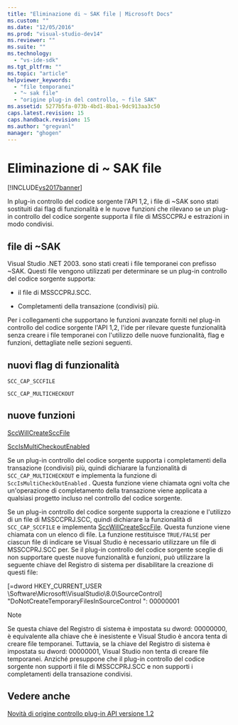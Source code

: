 ```yaml
---
title: "Eliminazione di ~ SAK file | Microsoft Docs"
ms.custom: ""
ms.date: "12/05/2016"
ms.prod: "visual-studio-dev14"
ms.reviewer: ""
ms.suite: ""
ms.technology: 
  - "vs-ide-sdk"
ms.tgt_pltfrm: ""
ms.topic: "article"
helpviewer_keywords: 
  - "file temporanei"
  - "~ sak file"
  - "origine plug-in del controllo, ~ file SAK"
ms.assetid: 5277b5fa-073b-4bd1-8ba1-9dc913aa3c50
caps.latest.revision: 15
caps.handback.revision: 15
ms.author: "gregvanl"
manager: "ghogen"
---
```

# Eliminazione di ~ SAK file
[!INCLUDE[vs2017banner](../../code-quality/includes/vs2017banner.md)]

In plug\-in controllo del codice sorgente l'API 1,2, i file di ~SAK sono stati sostituiti dai flag di funzionalità e le nuove funzioni che rilevano se un plug\-in controllo del codice sorgente supporta il file di MSSCCPRJ e estrazioni in modo condivisi.  
  
## file di ~SAK  
 Visual Studio .NET 2003. sono stati creati i file temporanei con prefisso ~SAK.  Questi file vengono utilizzati per determinare se un plug\-in controllo del codice sorgente supporta:  
  
-   il file di MSSCCPRJ.SCC.  
  
-   Completamenti della transazione \(condivisi\) più.  
  
 Per i collegamenti che supportano le funzioni avanzate forniti nel plug\-in controllo del codice sorgente l'API 1,2, l'ide per rilevare queste funzionalità senza creare i file temporanei con l'utilizzo delle nuove funzionalità, flag e funzioni, dettagliate nelle sezioni seguenti.  
  
## nuovi flag di funzionalità  
 `SCC_CAP_SCCFILE`  
  
 `SCC_CAP_MULTICHECKOUT`  
  
## nuove funzioni  
 [SccWillCreateSccFile](../../extensibility/sccwillcreatesccfile-function.md)  
  
 [SccIsMultiCheckoutEnabled](../../extensibility/sccismulticheckoutenabled-function.md)  
  
 Se un plug\-in controllo del codice sorgente supporta i completamenti della transazione \(condivisi\) più, quindi dichiarare la funzionalità di `SCC_CAP_MULTICHECKOUT` e implementa la funzione di `SccIsMultiCheckOutEnabled` .  Questa funzione viene chiamata ogni volta che un'operazione di completamento della transazione viene applicata a qualsiasi progetto incluso nel controllo del codice sorgente.  
  
 Se un plug\-in controllo del codice sorgente supporta la creazione e l'utilizzo di un file di MSSCCPRJ.SCC, quindi dichiarare la funzionalità di `SCC_CAP_SCCFILE` e implementa [SccWillCreateSccFile](../../extensibility/sccwillcreatesccfile-function.md).  Questa funzione viene chiamata con un elenco di file.  La funzione restituisce `TRUE/FALSE` per ciascun file di indicare se Visual Studio è necessario utilizzare un file di MSSCCPRJ.SCC per.  Se il plug\-in controllo del codice sorgente sceglie di non supportare queste nuove funzionalità e funzioni, può utilizzare la seguente chiave del Registro di sistema per disabilitare la creazione di questi file:  
  
 \[\=dword HKEY\_CURRENT\_USER \\Software\\Microsoft\\VisualStudio\\8.0\\SourceControl\] "DoNotCreateTemporaryFilesInSourceControl ": 00000001  
  
> [!NOTE]
>  Se questa chiave del Registro di sistema è impostata su dword: 00000000, è equivalente alla chiave che è inesistente e Visual Studio è ancora tenta di creare file temporanei.  Tuttavia, se la chiave del Registro di sistema è impostata su dword: 00000001, Visual Studio non tenta di creare file temporanei.  Anziché presuppone che il plug\-in controllo del codice sorgente non supporti il file di MSSCCPRJ.SCC e non supporti i completamenti della transazione condivisi.  
  
## Vedere anche  
 [Novità di origine controllo plug\-in API versione 1.2](../../extensibility/internals/what-s-new-in-the-source-control-plug-in-api-version-1-2.md)